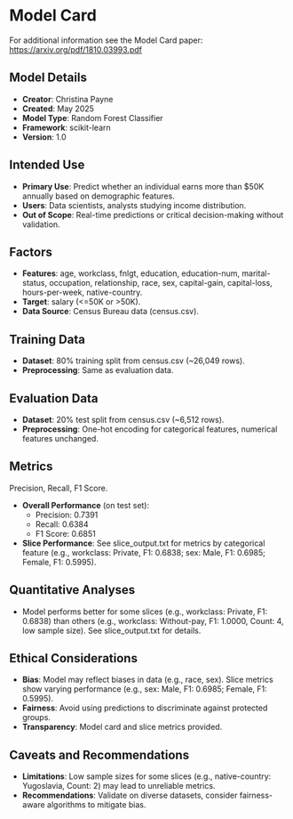 # Model Card

For additional information see the Model Card paper: https://arxiv.org/pdf/1810.03993.pdf

## Model Details
- **Creator**: Christina Payne
- **Created**: May 2025
- **Model Type**: Random Forest Classifier
- **Framework**: scikit-learn
- **Version**: 1.0

## Intended Use
- **Primary Use**: Predict whether an individual earns more than $50K annually based on demographic features.
- **Users**: Data scientists, analysts studying income distribution.
- **Out of Scope**: Real-time predictions or critical decision-making without validation.

## Factors
- **Features**: age, workclass, fnlgt, education, education-num, marital-status, occupation, relationship, race, sex, capital-gain, capital-loss, hours-per-week, native-country.
- **Target**: salary (<=50K or >50K).
- **Data Source**: Census Bureau data (census.csv).

## Training Data
- **Dataset**: 80% training split from census.csv (~26,049 rows).
- **Preprocessing**: Same as evaluation data.

## Evaluation Data
- **Dataset**: 20% test split from census.csv (~6,512 rows).
- **Preprocessing**: One-hot encoding for categorical features, numerical features unchanged.

## Metrics
Precision, Recall, F1 Score.
- **Overall Performance** (on test set):
  - Precision: 0.7391
  - Recall: 0.6384
  - F1 Score: 0.6851
- **Slice Performance**: See slice_output.txt for metrics by categorical feature (e.g., workclass: Private, F1: 0.6838; sex: Male, F1: 0.6985; Female, F1: 0.5995).
## Quantitative Analyses
- Model performs better for some slices (e.g., workclass: Private, F1: 0.6838) than others (e.g., workclass: Without-pay, F1: 1.0000, Count: 4, low sample size). See slice_output.txt for details.

## Ethical Considerations
- **Bias**: Model may reflect biases in data (e.g., race, sex). Slice metrics show varying performance (e.g., sex: Male, F1: 0.6985; Female, F1: 0.5995).
- **Fairness**: Avoid using predictions to discriminate against protected groups.
- **Transparency**: Model card and slice metrics provided.

## Caveats and Recommendations
- **Limitations**: Low sample sizes for some slices (e.g., native-country: Yugoslavia, Count: 2) may lead to unreliable metrics.
- **Recommendations**: Validate on diverse datasets, consider fairness-aware algorithms to mitigate bias.

